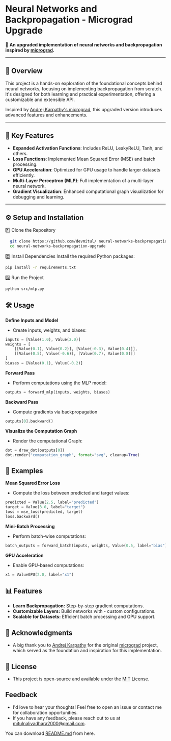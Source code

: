 # **Neural Networks and Backpropagation - Micrograd Upgrade**

🚀 **An upgraded implementation of neural networks and backpropagation inspired by [micrograd](https://github.com/karpathy/micrograd).**

---

## 🌟 **Overview**
This project is a hands-on exploration of the foundational concepts behind neural networks, focusing on implementing backpropagation from scratch. It's designed for both learning and practical experimentation, offering a customizable and extensible API.

Inspired by [Andrej Karpathy's micrograd](https://github.com/karpathy/micrograd), this upgraded version introduces advanced features and enhancements.

---

## 🔑 **Key Features**
- **Expanded Activation Functions**: Includes ReLU, LeakyReLU, Tanh, and others.
- **Loss Functions**: Implemented Mean Squared Error (MSE) and batch processing.
- **GPU Acceleration**: Optimized for GPU usage to handle larger datasets efficiently.
- **Multi-Layer Perceptron (MLP)**: Full implementation of a multi-layer neural network.
- **Gradient Visualization**: Enhanced computational graph visualization for debugging and learning.

---

## ⚙️ Setup and Installation

1️⃣ Clone the Repository

```bash
  git clone https://github.com/devmitul/ neural-networks-backpropagation-upgrade.git
  cd neural-networks-backpropagation-upgrade
```
2️⃣ Install Dependencies
Install the required Python packages:    
```bash
pip install -r requirements.txt
```
3️⃣ Run the Project
```bash
python src/mlp.py
```

## 🛠️ Usage

 **Define Inputs and Model**
 - Create inputs, weights, and biases:
```python
inputs = [Value(1.0), Value(2.0)]
weights = [
    [[Value(0.1), Value(0.2)], [Value(-0.3), Value(0.4)]],
    [[Value(0.5), Value(-0.6)], [Value(0.7), Value(0.8)]]
]
biases = [Value(0.1), Value(-0.2)]
```
**Forward Pass**
- Perform computations using the MLP model:
```python
outputs = forward_mlp(inputs, weights, biases)
```
**Backward Pass**
- Compute gradients via backpropagation
```python
outputs[0].backward()
```
**Visualize the Computation Graph**
- Render the computational Graph:
```python
dot = draw_dot(outputs[0])
dot.render("computation_graph", format="svg", cleanup=True)
```
## 🧪 Examples
**Mean Squared Error Loss**
- Compute the loss between predicted and target values:
```python
predicted = Value(2.5, label="predicted")
target = Value(3.0, label="target")
loss = mse_loss(predicted, target)
loss.backward()
```
**Mini-Batch Processing**
- Perform batch-wise computations:

```python
batch_outputs = forward_batch(inputs, weights, Value(0.5, label="bias"))
```

**GPU Acceleration**
- Enable GPU-based computations:

```python
x1 = ValueGPU(2.0, label="x1")
```

## 📊 Features

- **Learn Backpropagation:** Step-by-step gradient computations.
- **Customizable Layers:** Build networks with - custom configurations.
- **Scalable for Datasets:** Efficient batch processing and GPU support.

## 🙌 Acknowledgments
- A big thank you to [Andrej Karpathy](https://github.com/karpathy/micrograd) for the original [micrograd](https://github.com/karpathy/micrograd) project, which served as the foundation and inspiration for this implementation.

## 📝 License

- This project is open-source and available under the [MIT](https://choosealicense.com/licenses/mit/) License.

## Feedback
- I'd love to hear your thoughts! Feel free to open an issue or contact me for collaboration opportunities.
- If you have any feedback, please reach out to us at mitulnaliyadhara2000@gmail.com.

You can download [README.md](https://github.com/user-attachments/files/18053483/README.md) from here.
